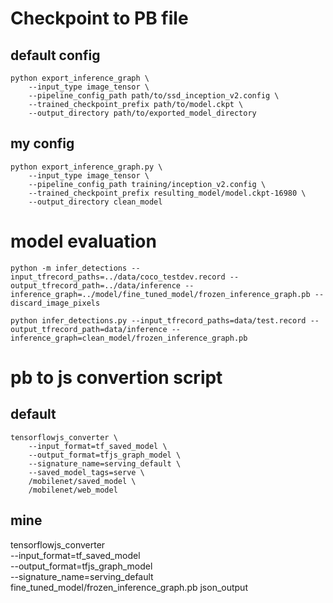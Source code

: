 # Checkpoint to PB file
## default config
```
python export_inference_graph \
    --input_type image_tensor \
    --pipeline_config_path path/to/ssd_inception_v2.config \
    --trained_checkpoint_prefix path/to/model.ckpt \
    --output_directory path/to/exported_model_directory
```
## my config
```
python export_inference_graph.py \
    --input_type image_tensor \
    --pipeline_config_path training/inception_v2.config \
    --trained_checkpoint_prefix resulting_model/model.ckpt-16980 \
    --output_directory clean_model
```

# model evaluation
```
python -m infer_detections --input_tfrecord_paths=../data/coco_testdev.record --output_tfrecord_path=../data/inference --inference_graph=../model/fine_tuned_model/frozen_inference_graph.pb --discard_image_pixels
```
```
python infer_detections.py --input_tfrecord_paths=data/test.record --output_tfrecord_path=data/inference --inference_graph=clean_model/frozen_inference_graph.pb
```

# pb to js convertion script
## default
```
tensorflowjs_converter \
    --input_format=tf_saved_model \
    --output_format=tfjs_graph_model \
    --signature_name=serving_default \
    --saved_model_tags=serve \
    /mobilenet/saved_model \
    /mobilenet/web_model
```
## mine
tensorflowjs_converter \
    --input_format=tf_saved_model \
    --output_format=tfjs_graph_model \
    --signature_name=serving_default \
    fine_tuned_model/frozen_inference_graph.pb json_output
```
